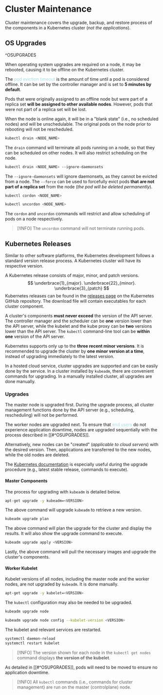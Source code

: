 # Cluster Maintenance
Cluster maintenance covers the upgrade, backup, and restore process of the components in a Kubernetes cluster (*not the applications*).

## OS Upgrades
^OSUPGRADES

When operating system upgrades are required on a node, it may be rebooted, causing it to be offline on the Kubernetes cluster.

The <span style = "color:lightblue">pod eviction timeout</span> is the amount of time until a pod is considered offline. It can be set by the controller manager and is set to **5 minutes by default**.

Pods that were originally assigned to an offline node but were part of a replica set **will be assigned to other available nodes**. However, pods that were not part of a replica set will be lost.

When the node is online again, it will be in a "blank state" (i.e., no scheduled nodes) and will be unschedulable. The original pods on the node prior to rebooting will not be rescheduled.

```bash
kubectl drain <NODE_NAME>
```

The `drain` command will terminate all pods running on a node, so that they can be scheduled on other nodes. It will also restrict scheduling on the node.

```bash
kubectl drain <NODE_NAME> --ignore-daemonsets
```

The `--ignore-daemonsets` will ignore daemonsets, as they cannot be evicted from a node. The `--force` can be used to forcefully evict pods **that are not part of a replica set** from the node (*the pod will be deleted permanently*).

```bash
kubectl cordon <NODE_NAME>
```

```bash
kubectl uncordon <NODE_NAME>
```

The `cordon` and `uncordon` commands will restrict and allow scheduling of pods on a node respectively.

> [!INFO]
> The `uncordon` command will not terminate running pods.

## Kubernetes Releases
Similar to other software platforms, the Kubernetes development follows a standard version release process. A Kubernetes cluster will have its respective version.

A Kubernetes release consists of major, minor, and patch versions.
$$
\underbrace{1}_{major}. \underbrace{22}_{minor}. \underbrace{3}_{patch}
$$
Kubernetes releases can be found in the [releases page](https://github.com/kubernetes/kubernetes/releases) on the Kubernetes GitHub repository. The download file will contain executables for each cluster component.

A cluster's components **must never exceed** the version of the API server. The controller manager and the scheduler can be **one** version lower than the API server, while the kubelet and the kube proxy can be **two** versions lower than the API server. The `kubectl` command-line tool can be **within one** version of the API server.

Kubernetes supports only up to the **three recent minor versions**. It is recommended to upgrade the cluster by **one minor version at a time**, instead of upgrading immediately to the latest version.

In a hosted cloud service, cluster upgrades are supported and can be easily done by the service. In a cluster installed by `kubeadm`, there are convenient commands for upgrading. In a manually installed cluster, all upgrades are done manually.

### Upgrades
The master node is upgraded first. During the upgrade process, all cluster management functions done by the API server (e.g., scheduling, rescheduling) will not be performed.

The worker nodes are upgraded next. To ensure that <span style = "color:lightblue">end users</span> do not experience application downtime, nodes are upgraded sequentially with the process described in [[#^OSUPGRADES]].

Alternatively, new nodes can be "created" (*applicable to cloud servers*) with the desired version. Then, applications are transferred to the new nodes, while the old nodes are deleted.

The [Kubernetes documentation](https://kubernetes.io/docs/tasks/administer-cluster/kubeadm/kubeadm-upgrade/) is especially useful during the upgrade procedure (e.g., latest stable release, commands to execute).

#### Master Components
The process for upgrading with `kubeadm` is detailed below.

```bash
apt-get upgrade -y kubeadm=<VERSION>
```

The above command will upgrade `kubeadm` to retrieve a new version.

```bash
kubeadm upgrade plan
```

The above command will plan the upgrade for the cluster and display the results. It will also show the upgrade command to execute.

```bash
kubeadm upgrade apply <VERSION>
```

Lastly, the above command will pull the necessary images and upgrade the cluster's components.

#### Worker Kubelet
Kubelet versions of all nodes, including the master node and the worker nodes, are not upgraded by `kubeadm`. It is done manually.

```bash
apt-get upgrade -y kubelet=<VERSION>
```

The `kubectl` configuration may also be needed to be upgraded.

```bash
kubeadm upgrade node
```

```bash
kubeadm upgrade node config --kubelet-version <VERSION>
```

The kubelet and relevant services are restarted.

```bash
systemctl daemon-reload
systemctl restart kubelet
```

> [!INFO]
> The version shown for each node in the `kubectl get nodes` command displays **the version of the kubelet**.

As detailed in [[#^OSUPGRADES]], pods will need to be moved to ensure no application downtime.

> [!INFO]
> All `kubectl` commands (i.e., commands for cluster management) are run on the master (controlplane) node.

